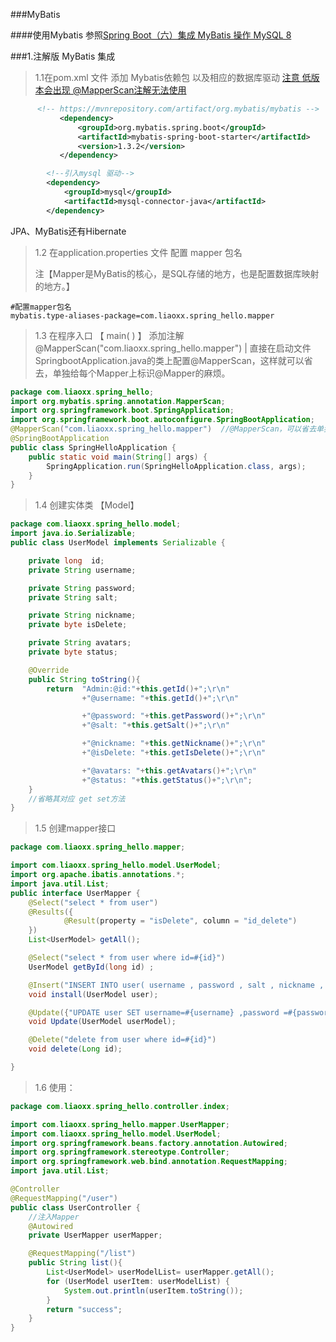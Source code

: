 ###MyBatis

####使用Mybatis  参照[Spring Boot（六）集成 MyBatis 操作 MySQL 8](https://segmentfault.com/a/1190000016374807)

###1.注解版 MyBatis 集成
> 1.1在pom.xml 文件 添加  Mybatis依赖包 以及相应的数据库驱动  [注意 低版本会出现 @MapperScan注解无法使用](https://blog.csdn.net/hzr0523/article/details/80191909) 

```xml
      <!-- https://mvnrepository.com/artifact/org.mybatis/mybatis -->
           <dependency>
               <groupId>org.mybatis.spring.boot</groupId>
               <artifactId>mybatis-spring-boot-starter</artifactId>
               <version>1.3.2</version>
           </dependency>

        <!--引入mysql 驱动-->
        <dependency>
            <groupId>mysql</groupId>
            <artifactId>mysql-connector-java</artifactId>
        </dependency>
```

 JPA、MyBatis还有Hibernate
> 1.2 在application.properties 文件  配置 mapper 包名
> 
> 注【Mapper是MyBatis的核心，是SQL存储的地方，也是配置数据库映射的地方。】

```text
#配置mapper包名
mybatis.type-aliases-package=com.liaoxx.spring_hello.mapper
```


> 1.3 在程序入口 【 main( ) 】 添加注解@MapperScan("com.liaoxx.spring_hello.mapper")  |   直接在启动文件SpringbootApplication.java的类上配置@MapperScan，这样就可以省去，单独给每个Mapper上标识@Mapper的麻烦。

````java
package com.liaoxx.spring_hello;
import org.mybatis.spring.annotation.MapperScan;
import org.springframework.boot.SpringApplication;
import org.springframework.boot.autoconfigure.SpringBootApplication;
@MapperScan("com.liaoxx.spring_hello.mapper")  //@MapperScan，可以省去单独给每个Mapper上标识@Mapper的麻烦。
@SpringBootApplication
public class SpringHelloApplication {
    public static void main(String[] args) {
        SpringApplication.run(SpringHelloApplication.class, args);
    }
}
````

> 1.4 创建实体类 【Model】

````java
package com.liaoxx.spring_hello.model;
import java.io.Serializable;
public class UserModel implements Serializable {

    private long  id;
    private String username;

    private String password;
    private String salt;

    private String nickname;
    private byte isDelete;

    private String avatars;
    private byte status;

    @Override
    public String toString(){
        return  "Admin:@id:"+this.getId()+";\r\n"
                +"@username: "+this.getId()+";\r\n"

                +"@password: "+this.getPassword()+";\r\n"
                +"@salt: "+this.getSalt()+";\r\n"

                +"@nickname: "+this.getNickname()+";\r\n"
                +"@isDelete: "+this.getIsDelete()+";\r\n"

                +"@avatars: "+this.getAvatars()+";\r\n"
                +"@status: "+this.getStatus()+";\r\n";
    }
    //省略其对应 get set方法
}
````

> 1.5 创建mapper接口


````java
package com.liaoxx.spring_hello.mapper;

import com.liaoxx.spring_hello.model.UserModel;
import org.apache.ibatis.annotations.*;
import java.util.List;
public interface UserMapper {
    @Select("select * from user")
    @Results({
            @Result(property = "isDelete", column = "id_delete")
    })
    List<UserModel> getAll();

    @Select("select * from user where id=#{id}")
    UserModel getById(long id) ;

    @Insert("INSERT INTO user( username , password , salt , nickname , avatars , is_delete, status ) VALUES( #{username} , #{password}, #{salt} , #{nickname} , #{avatars} , #{isDelete} , #{status} )")
    void install(UserModel user);

    @Update({"UPDATE user SET username=#{username} ,password =#{password} ,salt =#{salt} ,nickname =#{nickname},avatars =#{avatars} is_delete=#{isDelete},status =#{status} WHERE id = #{id}"})
    void Update(UserModel userModel);

    @Delete("delete from user where id=#{id}")
    void delete(Long id);

}
````


> 1.6 使用：

`````java
package com.liaoxx.spring_hello.controller.index;

import com.liaoxx.spring_hello.mapper.UserMapper;
import com.liaoxx.spring_hello.model.UserModel;
import org.springframework.beans.factory.annotation.Autowired;
import org.springframework.stereotype.Controller;
import org.springframework.web.bind.annotation.RequestMapping;
import java.util.List;

@Controller
@RequestMapping("/user")
public class UserController {
    //注入Mapper
    @Autowired
    private UserMapper userMapper;

    @RequestMapping("/list")
    public String list(){
        List<UserModel> userModelList= userMapper.getAll();
        for (UserModel userItem: userModelList) {
            System.out.println(userItem.toString());
        }
        return "success";
    }
}

`````

